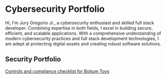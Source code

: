 
# Cybersecurity Portfolio

Hi, I'm Jury Gregorio Jr., a cybersecurity enthusiast and skilled full stack developer. Combining expertise in both fields, I excel in building secure, efficient, and scalable applications. With a comprehensive understanding of modern cybersecurity practices and full stack development technologies, I am adept at protecting digital assets and creating robust software solutions.



## Security Portfolio

[Controls and compliance checklist for Botium Toys](https://docs.google.com/document/d/1f61jq-h4_A13wLMIHdap_qVvnowZ-va3qkYOyz9dGzQ/edit?usp=sharing)

